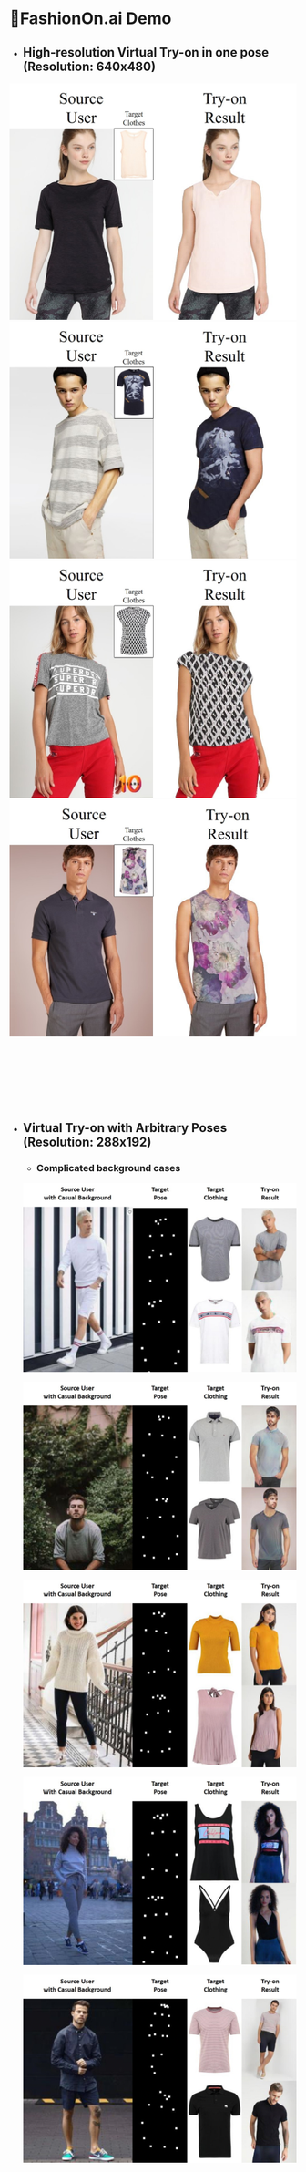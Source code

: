 # :dancer:FashionOn.ai Demo

* ## High-resolution Virtual Try-on in one pose (Resolution: 640x480)

![image](https://github.com/FashionOnAI/FashionOn.ai/blob/main/High-resolution%20single-pose%20try-on%20results/HR_result1.jpg)
![image](https://github.com/FashionOnAI/FashionOn.ai/blob/main/High-resolution%20single-pose%20try-on%20results/HR_result2.jpg)
![image](https://github.com/FashionOnAI/FashionOn.ai/blob/main/High-resolution%20single-pose%20try-on%20results/HR_result3.jpg)
![image](https://github.com/FashionOnAI/FashionOn.ai/blob/main/High-resolution%20single-pose%20try-on%20results/HR_result4.jpg)

</br>
</br>
</br>
</br>
</br>
</br>

* ## Virtual Try-on with Arbitrary Poses (Resolution: 288x192)

    * ### Complicated background cases 

    ![image](https://github.com/FashionOnAI/FashionOn.ai/blob/main/Multi-pose%20try-on%20results/20006.jpg)

    ![image](https://github.com/FashionOnAI/FashionOn.ai/blob/main/Multi-pose%20try-on%20results/20018.jpg)

    ![image](https://github.com/FashionOnAI/FashionOn.ai/blob/main/Multi-pose%20try-on%20results/20024.jpg)

    ![image](https://github.com/FashionOnAI/FashionOn.ai/blob/main/Multi-pose%20try-on%20results/20025.jpg)

    ![image](https://github.com/FashionOnAI/FashionOn.ai/blob/main/Multi-pose%20try-on%20results/20027.jpg)

    </br>
    </br>
    </br>
    </br>
    </br>
    </br>

    * ### Complicated clothing cases 

    ![image](https://github.com/FashionOnAI/FashionOn.ai/blob/main/Multi-pose%20try-on%20results/163.gif)

    ![image](https://github.com/FashionOnAI/FashionOn.ai/blob/main/Multi-pose%20try-on%20results/4355.gif)

    ![image](https://github.com/FashionOnAI/FashionOn.ai/blob/main/Multi-pose%20try-on%20results/126.gif)

    ![image](https://github.com/FashionOnAI/FashionOn.ai/blob/main/Multi-pose%20try-on%20results/4849.gif)

    ![image](https://github.com/FashionOnAI/FashionOn.ai/blob/main/Multi-pose%20try-on%20results/154.gif)

    ![image](https://github.com/FashionOnAI/FashionOn.ai/blob/main/Multi-pose%20try-on%20results/6675.gif)

    ![image](https://github.com/FashionOnAI/FashionOn.ai/blob/main/Multi-pose%20try-on%20results/174.gif)

    ![image](https://github.com/FashionOnAI/FashionOn.ai/blob/main/Multi-pose%20try-on%20results/5293.gif)

    ![image](https://github.com/FashionOnAI/FashionOn.ai/blob/main/Multi-pose%20try-on%20results/55.gif)

    ![image](https://github.com/FashionOnAI/FashionOn.ai/blob/main/Multi-pose%20try-on%20results/4846.gif)

    ![image](https://github.com/FashionOnAI/FashionOn.ai/blob/main/Multi-pose%20try-on%20results/65.gif)

    ![image](https://github.com/FashionOnAI/FashionOn.ai/blob/main/Multi-pose%20try-on%20results/6354.gif)

    ![image](https://github.com/FashionOnAI/FashionOn.ai/blob/main/Multi-pose%20try-on%20results/631.gif)

    ![image](https://github.com/FashionOnAI/FashionOn.ai/blob/main/Multi-pose%20try-on%20results/4927.gif)

    ![image](https://github.com/FashionOnAI/FashionOn.ai/blob/main/Multi-pose%20try-on%20results/2297.gif)

    ![image](https://github.com/FashionOnAI/FashionOn.ai/blob/main/Multi-pose%20try-on%20results/5061.gif)

    ![image](https://github.com/FashionOnAI/FashionOn.ai/blob/main/Multi-pose%20try-on%20results/1490.gif)

    ![image](https://github.com/FashionOnAI/FashionOn.ai/blob/main/Multi-pose%20try-on%20results/5141.gif)

    ![image](https://github.com/FashionOnAI/FashionOn.ai/blob/main/Multi-pose%20try-on%20results/1856.gif)

    ![image](https://github.com/FashionOnAI/FashionOn.ai/blob/main/Multi-pose%20try-on%20results/4369.gif)

    ![image](https://github.com/FashionOnAI/FashionOn.ai/blob/main/Multi-pose%20try-on%20results/1966.gif)

    ![image](https://github.com/FashionOnAI/FashionOn.ai/blob/main/Multi-pose%20try-on%20results/6261.gif)

    ![image](https://github.com/FashionOnAI/FashionOn.ai/blob/main/Multi-pose%20try-on%20results/1525.gif)

    ![image](https://github.com/FashionOnAI/FashionOn.ai/blob/main/Multi-pose%20try-on%20results/4744.gif)

    ![image](https://github.com/FashionOnAI/FashionOn.ai/blob/main/Multi-pose%20try-on%20results/2373.gif)

    ![image](https://github.com/FashionOnAI/FashionOn.ai/blob/main/Multi-pose%20try-on%20results/9592.gif)

    ![image](https://github.com/FashionOnAI/FashionOn.ai/blob/main/Multi-pose%20try-on%20results/2413.gif)

    ![image](https://github.com/FashionOnAI/FashionOn.ai/blob/main/Multi-pose%20try-on%20results/7581.gif)

    ![image](https://github.com/FashionOnAI/FashionOn.ai/blob/main/Multi-pose%20try-on%20results/2779.gif)

    ![image](https://github.com/FashionOnAI/FashionOn.ai/blob/main/Multi-pose%20try-on%20results/3592.gif)

    ![image](https://github.com/FashionOnAI/FashionOn.ai/blob/main/Multi-pose%20try-on%20results/8156.gif)

    ![image](https://github.com/FashionOnAI/FashionOn.ai/blob/main/Multi-pose%20try-on%20results/8293.gif)

    ![image](https://github.com/FashionOnAI/FashionOn.ai/blob/main/Multi-pose%20try-on%20results/3319.gif)

    ![image](https://github.com/FashionOnAI/FashionOn.ai/blob/main/Multi-pose%20try-on%20results/8358.gif)

    ![image](https://github.com/FashionOnAI/FashionOn.ai/blob/main/Multi-pose%20try-on%20results/8455.gif)

    ![image](https://github.com/FashionOnAI/FashionOn.ai/blob/main/Multi-pose%20try-on%20results/2129.gif)

    ![image](https://github.com/FashionOnAI/FashionOn.ai/blob/main/Multi-pose%20try-on%20results/8493.gif)

    ![image](https://github.com/FashionOnAI/FashionOn.ai/blob/main/Multi-pose%20try-on%20results/8672.gif)

    ![image](https://github.com/FashionOnAI/FashionOn.ai/blob/main/Multi-pose%20try-on%20results/8681.gif)

    ![image](https://github.com/FashionOnAI/FashionOn.ai/blob/main/Multi-pose%20try-on%20results/10019.gif)
